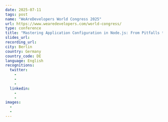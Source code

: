 ```yaml
---
date: 2025-07-11
tags: post
name: "WeAreDevelopers World Congress 2025"
url: https://www.wearedevelopers.com/world-congress/
type: conference
title: "Mastering Application Configuration in Node.js: From Pitfalls to Best Practices"
slides_url:
recording_url: 
city: Berlin
country: Germany
country_code: DE
language: English
recognitions:
  twitter:
    - 
    - 
    - 
  linkedin:
    - 
    - 
images:
  - 
  - 
---
```

